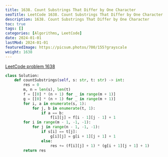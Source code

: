 ```yaml
---
title: 1638. Count Substrings That Differ by One Character
seoTitle: LeetCode 1638. Count Substrings That Differ by One Character | Python solution and explanation
description: 1638. Count Substrings That Differ by One Character
toc: true
tags: []
categories: [Algorithms, LeetCode]
date: 2024-01-01
lastMod: 2024-01-01
featuredImage: https://picsum.photos/700/155?grayscale
weight: 1638
---
```


[LeetCode problem 1638](https://leetcode.com/problems/count-substrings-that-differ-by-one-character/)

```python
class Solution:
    def countSubstrings(self, s: str, t: str) -> int:
        res = 0
        m, n = len(s), len(t)
        f = [[0] * (n + 1) for _ in range(m + 1)]
        g = [[0] * (n + 1) for _ in range(m + 1)]
        for i, a in enumerate(s, 1):
            for j, b in enumerate(t, 1):
                if a == b:
                    f[i][j] = f[i - 1][j - 1] + 1
        for i in range(m - 1, -1, -1):
            for j in range(n - 1, -1, -1):
                if s[i] == t[j]:
                    g[i][j] = g[i + 1][j + 1] + 1
                else:
                    res += (f[i][j] + 1) * (g[i + 1][j + 1] + 1)
        return res

```
